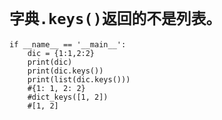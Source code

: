 # `字典.keys()返回的不是列表。`
```python3
if __name__ == '__main__':
    dic = {1:1,2:2}
    print(dic)
    print(dic.keys())
    print(list(dic.keys()))
    #{1: 1, 2: 2}
    #dict_keys([1, 2])
    #[1, 2]

```
